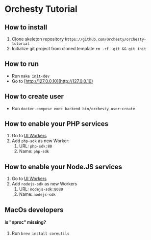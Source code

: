 # Orchesty Tutorial

## How to install
1. Clone skeleton repository `https://github.com/Orchesty/orchesty-tutorial`
2. Initialize git project from cloned template `rm -rf .git && git init`

## How to run
- Run `make init-dev`
- Go to [http://127.0.0.10](http://127.0.0.10)

## How to create user
- Run `docker-compose exec backend bin/orchesty user:create`

## How to enable your PHP services
1. Go to [UI Workers](http://127.0.0.10/workers)
2. Add `php-sdk` as new Worker:
   1. URL: `php-sdk:80`
   1. Name: `php-sdk`

## How to enable your Node.JS services
1. Go to [UI Workers](http://127.0.0.10/workers)
2. Add `nodejs-sdk` as new Workers
   1. URL: `nodejs-sdk:8080`
   2. Name: `nodejs-sdk`

## MacOs developers

#### Is "nproc" missing?
1. Run `brew install coreutils`
